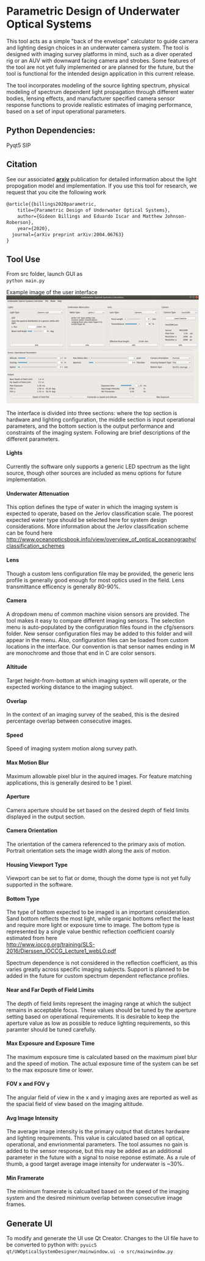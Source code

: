 # Parametric Design of Underwater Optical Systems
This tool acts as a simple "back of the envelope" calculator to guide camera and lighting design choices in an underwater camera system. The tool is designed with imaging survey platforms in mind, such as a diver operated rig or an AUV with downward facing camera and strobes. Some features of the tool are not yet fully implemented or are planned for the future, but the tool is functional for the intended design application in this current release.

The tool incorporates modeling of the source lighting spectrum, physical modeling of spectrum dependent light propagation through different water bodies, lensing effects, and manufacturer specified camera sensor response functions to provide realistic estimates of imaging performance, based on a set of input operational parameters.

## Python Dependencies: 
Pyqt5
SIP

## Citation  

See our associated [**arxiv**](https://arxiv.org/abs/2004.06763) publication for detailed information about the light propogation model and implementation. If you use this tool for research, we request that you cite the following work

```
@article{{billings2020parametric,
    title={Parametric Design of Underwater Optical Systems},
    author={Gideon Billings and Eduardo Iscar and Matthew Johnson-Roberson},
    year={2020},
  journal={arXiv preprint arXiv:2004.06763}
}
```

## Tool Use

From src folder, launch GUI as  
`python main.py`

Example image of the user interface  
![alt text](resources/interface.png)

The interface is divided into three sections: where the top section is hardware and lighting configuration, the middle section is input operational parameters, and the bottom section is the output performance and constraints of the imaging system. Following are brief descriptions of the different parameters.  

#### Lights

Currently the software only supports a generic LED spectrum as the light source, though other sources are included as menu options for future implementation.

#### Underwater Attenuation

This option defines the type of water in which the imaging system is expected to operate, based on the Jerlov classification scale. The poorest expected water type should be selected here for system design considerations. More information about the Jerlov classification scheme can be found here  
http://www.oceanopticsbook.info/view/overview_of_optical_oceanography/classification_schemes

#### Lens

Though a custom lens configuration file may be provided, the generic lens profile is generally good enough for most optics used in the field. Lens transmittance efficency is generally 80-90%.

#### Camera

A dropdown menu of common machine vision sensors are provided. The tool makes it easy to compare different imaging sensors. The selection menu is auto-populated by the configuration files found in the cfg/sensors folder. New sensor configuration files may be added to this folder and will appear in the menu. Also, configuration files can be loaded from custom locations in the interface. Our convention is that sensor names ending in M are monochrome and those that end in C are color sensors.

#### Altitude

Target height-from-bottom at which imaging system will operate, or the expected working distance to the imaging subject.

#### Overlap

In the context of an imaging survey of the seabed, this is the desired percentage overlap between consecutive images.

#### Speed

Speed of imaging system motion along survey path.

#### Max Motion Blur

Maximum allowable pixel blur in the aquired images. For feature matching applications, this is generally desired to be 1 pixel.

#### Aperture

Camera aperture should be set based on the desired depth of field limits displayed in the output section.

#### Camera Orientation

The orientation of the camera referenced to the primary axis of motion. Portrait orientation sets the image width along the axis of motion.

#### Housing Viewport Type

Viewport can be set to flat or dome, though the dome type is not yet fully supported in the software.

#### Bottom Type

The type of bottom expected to be imaged is an important consideration. Sand bottom reflects the most light, while organic bottoms reflect the least and require more light or exposure time to image. The bottom type is represented by a single value benthic reflection coefficient coarsly estimated from here  
http://www.ioccg.org/training/SLS-2016/Dierssen_IOCCG_Lecture1_webLO.pdf

Spectrum dependence is not considered in the reflection coefficient, as this varies greatly across specific imaging subjects. Support is planned to be added in the future for custom spectrum dependent reflectance profiles.

#### Near and Far Depth of Field Limits

The depth of field limits represent the imaging range at which the subject remains in acceptable focus. These values should be tuned by the aperture setting based on operational requirements. It is desirable to keep the aperture value as low as possible to reduce lighting requirements, so this paramter should be tuned carefully.

#### Max Exposure and Exposure Time

The maximum exposure time is calculated based on the maximum pixel blur and the speed of motion. The actual exposure time of the system can be set to the max exposure time or lower.

#### FOV x and FOV y

The angular field of view in the x and y imaging axes are reported as well as the spacial field of view based on the imaging altitude.

#### Avg Image Intensity

The average image intensity is the primary output that dictates hardware and lighting requirements. This value is calculated based on all optical, operational, and envrionmental parameters. The tool assumes no gain is added to the sensor response, but this may be added as an additional parameter in the future with a signal to noise reponse estimate. As a rule of thumb, a good target average image intensity for underwater is ~30%.

#### Min Framerate

The minimum framerate is calcualted based on the speed of the imaging system and the desired minimum overlap between consecutive image frames.

## Generate UI

To modify and generate the UI use Qt Creator. 
Changes to the UI file have to be converted to python with: 
```pyuic5 qt/UWOpticalSystemDesigner/mainwindow.ui -o src/mainwindow.py```
